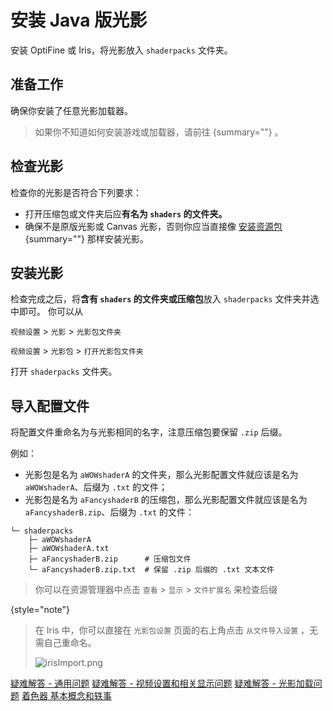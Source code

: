 # 安装 Java 版光影

<primary-label ref="manual"/>

<secondary-label ref="latest"/>

<secondary-label ref="jeDoc"/>
<secondary-label ref="shaderDoc"/>

<show-structure depth="2"/>

<tldr>

安装 OptiFine 或 Iris，将光影放入 `shaderpacks` 文件夹。

</tldr>

## 准备工作

确保你安装了任意光影加载器。

> 如果你不知道如何安装游戏或加载器，请前往 [](jeInstallGame.md){summary=""} 。

## 检查光影

检查你的光影是否符合下列要求：
- 打开压缩包或文件夹后应**有名为 `shaders` 的文件夹。**
  <include from="uniforms.md" element-id="shaderpack_structure_simple"/>
  <include from="uniforms.md" element-id="recommend_unzipApp"/>
- 确保不是原版光影或 Canvas 光影，否则你应当直接像 [安装资源包](jeInstallRP.md){summary=""} 那样安装光影。

## 安装光影

检查完成之后，将**含有 `shaders` 的文件夹或压缩包**放入 `shaderpacks` 文件夹并选中即可。
<note>
你可以从
<tabs group="loader">
<tab title="OptiFine" group-key="of">

`视频设置` > `光影` > `光影包文件夹`
</tab>
<tab title="Iris" group-key="iris">

`视频设置` > `光影包` > `打开光影包文件夹`
</tab>
</tabs>

打开 `shaderpacks` 文件夹。
</note>

## 导入配置文件

将配置文件重命名为与光影相同的名字，注意压缩包要保留 `.zip` 后缀。

例如：

- 光影包是名为 `aWOWshaderA` 的文件夹，那么光影配置文件就应该是名为 `aWOWshaderA`、后缀为 `.txt` 的文件；
- 光影包是名为 `aFancyshaderB` 的压缩包，那么光影配置文件就应该是名为 `aFancyshaderB.zip`、后缀为 `.txt` 的文件：

```Shell
└─ shaderpacks
    ├─ aWOWshaderA
    ├─ aWOWshaderA.txt
    ├─ aFancyshaderB.zip      # 压缩包文件
    └─ aFancyshaderB.zip.txt  # 保留 .zip 后缀的 .txt 文本文件
```

> 你可以在资源管理器中点击 `查看` > `显示` > `文件扩展名` 来检查后缀
> 
{style="note"}

> 在 Iris 中，你可以直接在 `光影包设置` 页面的右上角点击 `从文件导入设置` ，无需自己重命名。
> 
> ![irisImport.png](irisImport.png)

<seealso>
    <category ref="related">
        <a href="troubleshootCommon.md" summary="这篇文档记录了一些与游戏相关或会产生影响的常见问题。">疑难解答 - 通用问题</a>
        <a href="videoSettings.md" summary="这篇文档列出了整个视频设置选项卡中容易出现问题的设置以及修改建议。">疑难解答 - 视频设置和相关显示问题</a>
        <a href="shaderpackLoading.md" summary="这篇文档列出了光影加载后可能出现的问题以及解决办法。">疑难解答 - 光影加载问题</a>
    </category>
    <category ref="advance">
        <a href="irisAsOf.md"/>
        <a href="shaderBasic.md" summary="着色器的基本概念和它们与 Minecraft 的历史">着色器 基本概念和轶事</a>
    </category>
</seealso>
